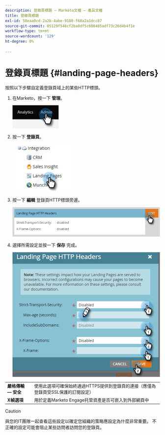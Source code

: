 ```yaml
---
description: 登錄頁標題 — Marketo文檔 — 產品文檔
title: 登錄頁標題
exl-id: 58eaa0cd-2a2b-4abe-9180-f60a2a1dcc87
source-git-commit: 05129f546cf2ba0df5c608485adf73c26d4b4f1e
workflow-type: tm+mt
source-wordcount: '129'
ht-degree: 0%

---
```


# 登錄頁標題 {#landing-page-headers}

按照以下步驟自定義登錄頁域上的某些HTTP標頭。

1. 在Marketo，按一下 **管理**。

   ![](assets/landing-page-headers-1.png)

1. 按一下 **登錄頁**。

   ![](assets/landing-page-headers-2.png)

1. 按一下 **編輯** 登錄頁HTTP標頭旁邊。

   ![](assets/landing-page-headers-3.png)

1. 選擇所需設定並按一下 **保存** 完成。

   ![](assets/landing-page-headers-4.png)

<table>
 <tr>
  <td><strong>嚴格傳輸 — 安全</strong></td>
  <td>使用此選項可確保始終通過HTTPS提供到登錄頁的連接（應僅為登錄頁受SSL保護的訂閱設定）</td>
 </tr>
 <tr>
  <td><strong>X幀選項</strong></td>
  <td>用於定義Marketo Engage托管資產是否可嵌入到外部網頁中</td>
 </tr>
</table>

>[!CAUTION]
>
>與您的IT團隊一起查看這些設定以確定您組織的策略應設定為什麼非常重要。 不正確的設定可能會阻止某些訪問者訪問您的登錄頁。
